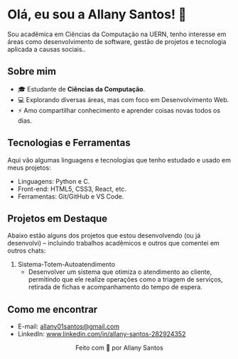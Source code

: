 # Olá, eu sou a Allany Santos! 👋

Sou acadêmica em Ciências da Computação na UERN, tenho interesse em áreas como desenvolvimento de software, gestão de projetos e tecnologia aplicada a causas sociais..

## Sobre mim
- 🎓 Estudante de **Ciências da Computação**.
- 💻 Explorando diversas áreas, mas com foco em Desenvolvimento Web.
- ⚡ Amo compartilhar conhecimento e aprender coisas novas todos os dias.

## Tecnologias e Ferramentas
Aqui vão algumas linguagens e tecnologias que tenho estudado e usado em meus projetos:

- Linguagens: Python e C.
- Front-end: HTML5, CSS3, React, etc.
- Ferramentas: Git/GitHub e VS Code.

## Projetos em Destaque
Abaixo estão alguns dos projetos que estou desenvolvendo (ou já desenvolvi) – incluindo trabalhos acadêmicos e outros que comentei em outros chats:

1. Sistema-Totem-Autoatendimento  
   - Desenvolver um sistema que otimiza o atendimento ao cliente, permitindo que ele realize operações como a triagem de serviços, retirada de fichas e acompanhamento do tempo de espera.

## Como me encontrar
- E-mail: allany01santos@gmail.com
- LinkedIn: www.linkedin.com/in/allany-santos-282924352

<p align="center">
  Feito com 💙 por Allany Santos
</p>
